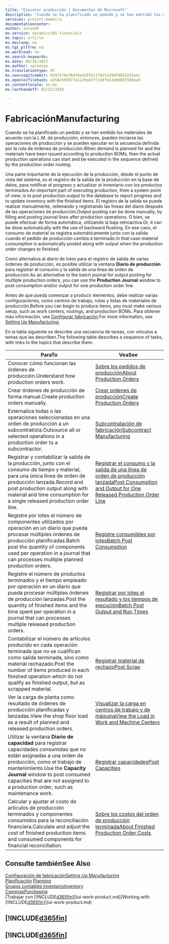 ```yaml
---
title: "Ejecutar producción | Documentos de Microsoft"
description: "Cuando se ha planificado un pedido y se han emitido los materiales de acuerdo con la L.M. de producción, entonces, pueden iniciarse las operaciones de producción y se pueden ejecutar en la secuencia definida por la ruta de órdenes de producción."
services: project-madeira
documentationcenter: 
author: SorenGP
ms.service: dynamics365-financials
ms.topic: article
ms.devlang: na
ms.tgt_pltfrm: na
ms.workload: na
ms.search.keywords: 
ms.date: 09/26/2017
ms.author: sgroespe
ms.translationtype: HT
ms.sourcegitcommit: b34f276a764f0e828fbc1f015429df9852242a4c
ms.openlocfilehash: e358e505977e2229ad7f7338fb22e0d8075b0aa9
ms.contentlocale: es-mx
ms.lasthandoff: 03/22/2018

---
```

# <a name="manufacturing"></a><span data-ttu-id="bb63b-103">Fabricación</span><span class="sxs-lookup"><span data-stu-id="bb63b-103">Manufacturing</span></span>
<span data-ttu-id="bb63b-104">Cuando se ha planificado un pedido y se han emitido los materiales de acuerdo con la L.M. de producción, entonces, pueden iniciarse las operaciones de producción y se pueden ejecutar en la secuencia definida por la ruta de órdenes de producción.</span><span class="sxs-lookup"><span data-stu-id="bb63b-104">When demand is planned for and the materials have been issued according to production BOMs, then the actual production operations can start and be executed in the sequence defined by the production order routing.</span></span>  

<span data-ttu-id="bb63b-105">Una parte importante de la ejecución de la producción, desde el punto de vista del sistema, es el registro de la salida de la producción en la base de datos, para notificar el progreso y actualizar el inventario con los productos terminados.</span><span class="sxs-lookup"><span data-stu-id="bb63b-105">An important part of executing production, from a system point of view, is to post production output to the database to report progress and to update inventory with the finished items.</span></span> <span data-ttu-id="bb63b-106">El registro de la salida se puede realizar manualmente, rellenando y registrando las líneas del diario después de las operaciones de producción.</span><span class="sxs-lookup"><span data-stu-id="bb63b-106">Output posting can be done manually, by filling and posting journal lines after production operations.</span></span> <span data-ttu-id="bb63b-107">O bien, se puede efectuar de forma automática, utilizando la baja retroactiva.</span><span class="sxs-lookup"><span data-stu-id="bb63b-107">Or, it can be done automatically with the use of backward flushing.</span></span> <span data-ttu-id="bb63b-108">En ese caso, el consumo de material se registra automáticamente junto con la salida cuando el pedido de producción cambia a terminado.</span><span class="sxs-lookup"><span data-stu-id="bb63b-108">In that case material consumption is automatically posted along with output when the production order changes to finished.</span></span>  

<span data-ttu-id="bb63b-109">Como alternativa al diario de lotes para el registro de salida de varias órdenes de producción, es posible utilizar la ventana **Diario de producción** para registrar el consumo y la salida de una línea de orden de producción.</span><span class="sxs-lookup"><span data-stu-id="bb63b-109">As an alternative to the batch journal for output posting for multiple production orders, you can use the **Production Journal** window to post consumption and/or output for one production order line.</span></span>

<span data-ttu-id="bb63b-110">Antes de que pueda comenzar a producir elementos, debe realizar varias configuraciones, como centros de trabajo, rutas y listas de materiales de producción.</span><span class="sxs-lookup"><span data-stu-id="bb63b-110">Before you can begin to produce items, you must make various setup, such as work centers, routings, and production BOMs.</span></span> <span data-ttu-id="bb63b-111">Para obtener más información, vea [Configurar fabricación](production-configure-production-processes.md).</span><span class="sxs-lookup"><span data-stu-id="bb63b-111">For more information, see [Setting Up Manufacturing](production-configure-production-processes.md).</span></span>

<span data-ttu-id="bb63b-112">En la tabla siguiente se describe una secuencia de tareas, con vínculos a temas que las describen.</span><span class="sxs-lookup"><span data-stu-id="bb63b-112">The following table describes a sequence of tasks, with links to the topics that describe them.</span></span>   

|<span data-ttu-id="bb63b-113">**Para**</span><span class="sxs-lookup"><span data-stu-id="bb63b-113">**To**</span></span>|<span data-ttu-id="bb63b-114">**Vea**</span><span class="sxs-lookup"><span data-stu-id="bb63b-114">**See**</span></span>|  
|------------|-------------|  
|<span data-ttu-id="bb63b-115">Conocer cómo funcionan las órdenes de producción.</span><span class="sxs-lookup"><span data-stu-id="bb63b-115">Understand how production orders work.</span></span>|[<span data-ttu-id="bb63b-116">Sobre los pedidos de producción</span><span class="sxs-lookup"><span data-stu-id="bb63b-116">About Production Orders</span></span>](production-about-production-orders.md)|
|<span data-ttu-id="bb63b-117">Crear órdenes de producción de forma manual.</span><span class="sxs-lookup"><span data-stu-id="bb63b-117">Create production orders manually.</span></span>|[<span data-ttu-id="bb63b-118">Crear ordenes de producción</span><span class="sxs-lookup"><span data-stu-id="bb63b-118">Create Production Orders</span></span>](production-how-to-create-production-orders.md)|
|<span data-ttu-id="bb63b-119">Externalice todas o las operaciones seleccionadas en una orden de producción a un subcontratista.</span><span class="sxs-lookup"><span data-stu-id="bb63b-119">Outsource all or selected operations in a production order to a subcontractor.</span></span>|[<span data-ttu-id="bb63b-120">Subcontratación de fabricación</span><span class="sxs-lookup"><span data-stu-id="bb63b-120">Subcontract Manufacturing</span></span>](production-how-to-subcontract-manufacturing.md)|
|<span data-ttu-id="bb63b-121">Registrar y contabilizar la salida de la producción, junto con el consumo de tiempo y material, para una única línea de orden de producción lanzada.</span><span class="sxs-lookup"><span data-stu-id="bb63b-121">Record and post production output along with material and time consumption for a single released production order line.</span></span>|[<span data-ttu-id="bb63b-122">Registrar el consumo y la salida de una línea de orden de producción lanzada</span><span class="sxs-lookup"><span data-stu-id="bb63b-122">Post Consumption and Output for One Released Production Order Line</span></span>](production-how-to-register-consumption-and-output.md)|  
|<span data-ttu-id="bb63b-123">Registre por lotes el número de componentes utilizados por operación en un diario que pueda procesar múltiples órdenes de producción planificadas.</span><span class="sxs-lookup"><span data-stu-id="bb63b-123">Batch post the quantity of components used per operation in a journal that can processes multiple planned production orders.</span></span>|[<span data-ttu-id="bb63b-124">Registre consumibles por lotes</span><span class="sxs-lookup"><span data-stu-id="bb63b-124">Batch Post Consumption</span></span>](production-how-to-post-consumption.md)|
|<span data-ttu-id="bb63b-125">Registre el número de productos terminados y el tiempo empleado por operación en un diario que pueda procesar múltiples órdenes de producción lanzadas.</span><span class="sxs-lookup"><span data-stu-id="bb63b-125">Post the quantity of finished items and the time spent per operation in a journal that can processes multiple released production orders.</span></span>|[<span data-ttu-id="bb63b-126">Registrar por lotes el resultado y los tiempos de ejecución</span><span class="sxs-lookup"><span data-stu-id="bb63b-126">Batch Post Output and Run Times</span></span>](production-how-to-post-output-quantity.md)|  
|<span data-ttu-id="bb63b-127">Contabilizar el número de artículos producido en cada operación terminada que no se cualifican como salida terminada, sino como material rechazado.</span><span class="sxs-lookup"><span data-stu-id="bb63b-127">Post the number of items produced in each finished operation which do not qualify as finished output, but as scrapped material.</span></span>|[<span data-ttu-id="bb63b-128">Registrar material de rechazo</span><span class="sxs-lookup"><span data-stu-id="bb63b-128">Post Scrap</span></span>](production-how-to-post-scrap.md)|
|<span data-ttu-id="bb63b-129">Ver la carga de planta como resultado de órdenes de producción planificadas y lanzadas.</span><span class="sxs-lookup"><span data-stu-id="bb63b-129">View the shop floor load as a result of planned and released production orders.</span></span>|[<span data-ttu-id="bb63b-130">Visualizar la carga en centros de trabajo y de máquina</span><span class="sxs-lookup"><span data-stu-id="bb63b-130">View the Load in Work and Machine Centers</span></span>](production-how-to-view-the-load-on-work-centers.md)|      
|<span data-ttu-id="bb63b-131">Utilizar la ventana **Diario de capacidad** para registrar capacidades consumidas que no están asignadas a una orden de producción, como el trabajo de mantenimiento.</span><span class="sxs-lookup"><span data-stu-id="bb63b-131">Use the **Capacity Journal** window to post consumed capacities that are not assigned to a production order, such as maintenance work.</span></span>|[<span data-ttu-id="bb63b-132">Registrar capacidades</span><span class="sxs-lookup"><span data-stu-id="bb63b-132">Post Capacities</span></span>](production-how-to-post-capacities.md)|  
|<span data-ttu-id="bb63b-133">Calcular y ajustar el costo de artículos de producción terminados y componentes consumidos para la reconciliación financiera.</span><span class="sxs-lookup"><span data-stu-id="bb63b-133">Calculate and adjust the cost of finished production items and consumed components for financial reconciliation.</span></span>|[<span data-ttu-id="bb63b-134">Sobre los costos del orden de producción terminada</span><span class="sxs-lookup"><span data-stu-id="bb63b-134">About Finished Production Order Costs</span></span>](finance-about-finished-production-order-costs.md)|  

## <a name="see-also"></a><span data-ttu-id="bb63b-135">Consulte también</span><span class="sxs-lookup"><span data-stu-id="bb63b-135">See Also</span></span>  
[<span data-ttu-id="bb63b-136">Configuración de fabricación</span><span class="sxs-lookup"><span data-stu-id="bb63b-136">Setting Up Manufacturing</span></span>](production-configure-production-processes.md)  
<span data-ttu-id="bb63b-137">[Planificación](production-planning.md)    </span><span class="sxs-lookup"><span data-stu-id="bb63b-137">[Planning](production-planning.md)    </span></span>  
[<span data-ttu-id="bb63b-138">Grupos contables inventario</span><span class="sxs-lookup"><span data-stu-id="bb63b-138">Inventory</span></span>](inventory-manage-inventory.md)  
[<span data-ttu-id="bb63b-139">Compras</span><span class="sxs-lookup"><span data-stu-id="bb63b-139">Purchasing</span></span>](purchasing-manage-purchasing.md)  
<span data-ttu-id="bb63b-140">[Trabajar con [!INCLUDE[d365fin](includes/d365fin_md.md)]](ui-work-product.md)</span><span class="sxs-lookup"><span data-stu-id="bb63b-140">[Working with [!INCLUDE[d365fin](includes/d365fin_md.md)]](ui-work-product.md)</span></span>

## [!INCLUDE[d365fin](includes/free_trial_md.md)]  
## [!INCLUDE[d365fin](includes/training_link_md.md)]

